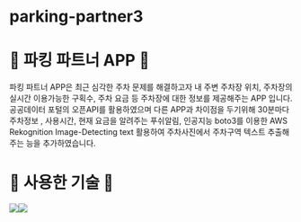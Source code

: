 # parking-partner3

# :car: 파킹 파트너 APP :car:

파킹 파트너 APP은  최근 심각한 주차 문제를 해결하고자 내 주변 주차장 위치, 주차장의 실시간 이용가능한 구획수, 주차 요금 등
주차장에 대한 정보를 제공해주는 APP 입니다.
공공데이터 포털의 오픈API를 활용하였으며 다른 APP과 차이점을 두기위해 30분마다 주차정보 , 사용시간, 현재 요금을 알려주는 푸쉬알림, 인공지능 boto3를 이용한 
AWS Rekognition Image-Detecting text 활용하여 주차사진에서 주차구역 텍스트 추출해주는 능을 추가하였습니다.

# 🔔 사용한 기술 🔔

<img src="https://img.shields.io/badge/Python-3776AB?style=for-the-badge&logo=Python&logoColor=white"><img src="https://img.shields.io/badge/mysql-4479A1?style=for-the-badge&logo=mysql&logoColor=white">



